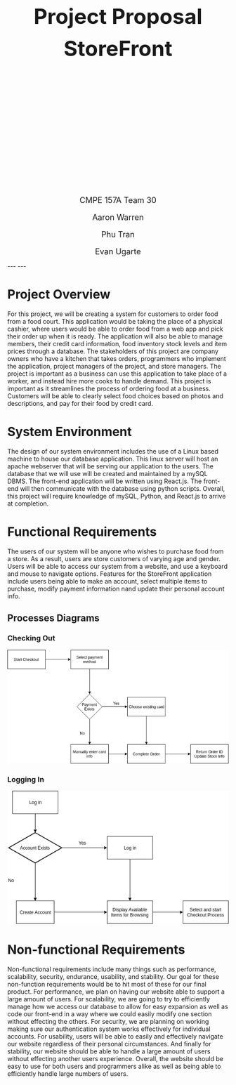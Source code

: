 
<br />
<br />
<br />
<br />
<div><b><center>
<font size="20">Project Proposal

StoreFront</font></b>
<br />
<br />
<br />
<br />
<br />
<br />
<br />
<br />
<br />
<br />
<br />
<br />
<br />
<br />
<br />
<br />
<br />
<br />
<br />
<font size="4">CMPE 157A Team 30

Aaron Warren

Phu Tran

Evan Ugarte</font>
</center></div>
---
---

# Project Overview

For this project, we will be creating a system for customers to order food from a food court. This application would be taking the place of a physical cashier, where users would be able to order food from a web app and pick their order up when it is ready. The application will also be able to manage members, their credit card information, food inventory stock levels and item prices through a database. The stakeholders of this project are company owners who have a kitchen that takes orders, programmers who implement the application, project managers of the project, and store managers. The project is important as a business can use this application to take place of a worker, and instead hire more cooks to handle demand. This project is important as it streamlines the process of ordering food at a business. Customers will be able to clearly select food choices based on photos and descriptions, and pay for their food by credit card.


# System Environment

The design of our system environment includes the use of a Linux based machine to house our database application. This linux server will host an apache webserver that will be serving our application to the users. The database that we will use will be created and maintained by a mySQL DBMS. The front-end application will be written using React.js. The front-end will then communicate with the database using python scripts. Overall, this project will require knowledge of mySQL, Python, and React.js to arrive at completion. 

# Functional Requirements

The users of our system will be anyone who wishes to purchase food from a store. As a result, users are store customers of varying age and gender. Users will be able to access our system from a website, and use a keyboard and mouse to navigate options. Features for the StoreFront application include users being able to make an account, select multiple items to purchase, modify payment information nand update their personal account info.

## Processes Diagrams

### Checking Out

<img src="./checkout_process.png" />

### Logging In

<img src="./process_diagram.png" />

# Non-functional Requirements

Non-functional requirements include many things such as performance, scalability, security, endurance, usability, and stability. Our goal for these non-function requirements would be to hit most of these for our final product. For performance, we plan on having our website able to support a large amount of users. For scalability, we are going to try to efficiently manage how we access our database to allow for easy expansion as well as code our front-end in a way where we could easily modify one section without effecting the others. For security, we are planning on working making sure our authentication system works effectively for individual accounts. For usability, users will be able to easily and effectively navigate our website regardless of their personal circumstances. And finally for stability, our website should be able to handle a large amount of users without effecting another users experience. Overall, the website should be easy to use for both users and programmers alike as well as being able to efficiently handle large numbers of users.
